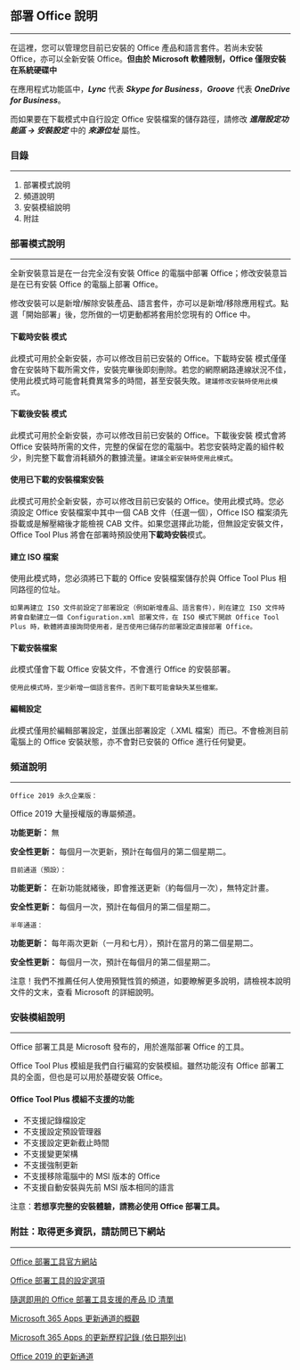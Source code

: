 ## 部署 Office 說明

---

在這裡，您可以管理您目前已安裝的 Office 產品和語言套件。若尚未安裝 Office，亦可以全新安裝 Office。**但由於 Microsoft 軟體限制，Office 僅限安裝在系統硬碟中**

在應用程式功能區中，***Lync*** 代表 ***Skype for Business***，***Groove*** 代表 ***OneDrive for Business***。

而如果要在下載模式中自行設定 Office 安裝檔案的儲存路徑，請修改 ***進階設定功能區 -> 安裝設定*** 中的 ***來源位址*** 屬性。

### 目錄

---

1. 部署模式說明
2. 頻道說明
3. 安裝模組說明
4. 附註

### 部署模式說明

---

全新安裝意旨是在一台完全沒有安裝 Office 的電腦中部署 Office；修改安裝意旨是在已有安裝 Office 的電腦上部署 Office。

修改安裝可以是新增/解除安裝產品、語言套件，亦可以是新增/移除應用程式。點選「開始部署」後，您所做的一切更動都將套用於您現有的 Office 中。

#### 下載時安裝 模式

此模式可用於全新安裝，亦可以修改目前已安裝的 Office。下載時安裝 模式僅僅會在安裝時下載所需文件，安裝完畢後即刻刪除。若您的網際網路連線狀況不佳，使用此模式時可能會耗費異常多的時間，甚至安裝失敗。`建議修改安裝時使用此模式`。

#### 下載後安裝 模式

此模式可用於全新安裝，亦可以修改目前已安裝的 Office。下載後安裝 模式會將 Office 安裝時所需的文件，完整的保留在您的電腦中。若您安裝時定義的組件較少，則完整下載會消耗額外的數據流量。`建議全新安裝時使用此模式`。

#### 使用已下載的安裝檔案安裝

此模式可用於全新安裝，亦可以修改目前已安裝的 Office。使用此模式時。您必須設定 Office 安裝檔案中其中一個 CAB 文件（任選一個），Office ISO 檔案須先掛載或是解壓縮後才能檢視 CAB 文件。如果您選擇此功能，但無設定安裝文件，Office Tool Plus 將會在部署時預設使用**下載時安裝**模式。

#### 建立 ISO 檔案

使用此模式時，您必須將已下載的 Office 安裝檔案儲存於與 Office Tool Plus 相同路徑的位址。

`如果再建立 ISO 文件前設定了部署設定（例如新增產品、語言套件），則在建立 ISO 文件時將會自動建立一個 Configuration.xml 部署文件，在 ISO 模式下開啟 Office Tool Plus 時，軟體將直接詢問使用者，是否使用已儲存的部署設定直接部署 Office。`

#### 下載安裝檔案

此模式僅會下載 Office 安裝文件，不會進行 Office 的安裝部署。

`使用此模式時，至少新增一個語言套件。否則下載可能會缺失某些檔案。`

#### 編輯設定

此模式僅用於編輯部署設定，並匯出部署設定（.XML 檔案）而已。不會檢測目前電腦上的 Office 安裝狀態，亦不會對已安裝的 Office 進行任何變更。

### 頻道說明

---

`Office 2019 永久企業版：`

Office 2019 大量授權版的專屬頻道。

**功能更新：** 無

**安全性更新：** 每個月一次更新，預計在每個月的第二個星期二。

`目前通道（預設）：`

**功能更新：** 在新功能就緒後，即會推送更新（約每個月一次），無特定計畫。

**安全性更新：** 每個月一次，預計在每個月的第二個星期二。

`半年通道：`

**功能更新：** 每年兩次更新（一月和七月），預計在當月的第二個星期二。

**安全性更新：** 每個月一次，預計在每個月的第二個星期二。

注意！我們不推薦任何人使用預覽性質的頻道，如要瞭解更多說明，請檢視本說明文件的文末，查看 Microsoft 的詳細說明。

### 安裝模組說明

---

Office 部署工具是 Microsoft 發布的，用於進階部署 Office 的工具。

Office Tool Plus 模組是我們自行編寫的安裝模組。雖然功能沒有 Office 部署工具的全面，但也是可以用於基礎安裝 Office。

#### Office Tool Plus 模組不支援的功能

- 不支援記錄檔設定
- 不支援設定預設管理器
- 不支援設定更新截止時間
- 不支援變更架構
- 不支援強制更新
- 不支援移除電腦中的 MSI 版本的 Office
- 不支援自動安裝與先前 MSI 版本相同的語言

注意：**若想享完整的安裝體驗，請務必使用 Office 部署工具。**

### 附註：取得更多資訊，請訪問已下網站

---

[Office 部署工具官方網站](https://aka.ms/ODT)

[Office 部署工具的設定選項
](https://docs.microsoft.com/zh-tw/deployoffice/office-deployment-tool-configuration-options)

[隨選即用的 Office 部署工具支援的產品 ID 清單
](https://docs.microsoft.com/zh-tw/office365/troubleshoot/installation/product-ids-supported-office-deployment-click-to-run)

[Microsoft 365 Apps 更新通道的概觀](https://docs.microsoft.com/zh-tw/deployoffice/overview-update-channels)

[Microsoft 365 Apps 的更新歷程記錄 (依日期列出)](https://docs.microsoft.com/zh-tw/officeupdates/update-history-microsoft365-apps-by-date)

[Office 2019 的更新通道](https://docs.microsoft.com/zh-tw/DeployOffice/office2019/update#update-channel-for-office-2019)
